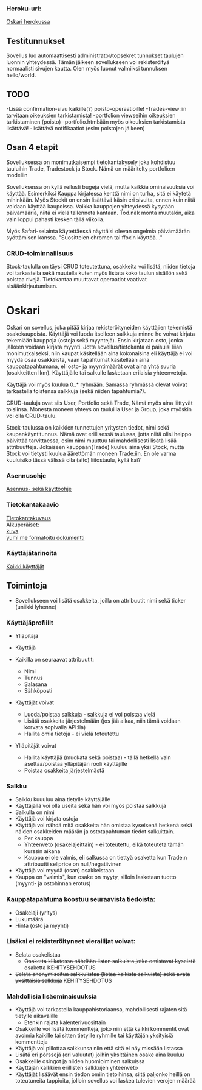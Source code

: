### Heroku-url:
[Oskari herokussa](https://oskari.herokuapp.com/)

## Testitunnukset
Sovellus luo automaattisesti administrator/topsekret tunnukset taulujen luonnin yhteydessä. Tämän jälkeen sovellukseen voi rekisteröityä normaalisti sivujen kautta. Olen myös luonut valmiiksi tunnuksen hello/world.

## TODO
-Lisää confirmation-sivu kaikille(?) poisto-operaatioille!
-Trades-view:iin tarvitaan oikeuksien tarkistamista!
-portfolion viewseihin oikeuksien tarkistaminen (poisto)
-portfolio.html:ään myös oikeuksien tarkistamista lisättävä!
-lisättävä notifikaatiot (esim poistojen jälkeen)

## Osan 4 etapit
Sovelluksessa on monimutkaisempi tietokantakysely joka kohdistuu tauluihin Trade, Tradestock ja Stock. Nämä on määritelty portfolio:n modeliin

Sovelluksessa on kyllä reilusti bugeja vielä, mutta kaikkia ominaisuuksia voi käyttää. Esimerkiksi Kauppa kirjatessa kenttä nimi on turha, sitä ei käytetä mihinkään. Myös Stockit on ensin lisättävä käsin eri sivulta, ennen kuin niitä voidaan käyttää kaupoissa. Vaikka kauppojen yhteydessä kysytään päivämääriä, niitä ei vielä tallenneta kantaan. Tod.näk monta muutakin, aika vain loppui pahasti kesken tällä viikolla.

Myös Safari-selainta käytettäessä näyttäisi olevan ongelmia päivämäärän syöttämisen kanssa. "Suosittelen chromen tai ffoxin käyttöä..."

### CRUD-toiminnallisuus
Stock-taululla on täysi CRUD toteutettuna, osakkeita voi lisätä, niiden tietoja voi tarkastella sekä muutella kuten myös listata koko taulun sisällön sekä poistaa rivejä. Tietokantaa muuttavat operaatiot vaativat sisäänkirjautumisen.

# Oskari

Oskari on sovellus, joka pitää kirjaa rekisteröityneiden käyttäjien tekemistä osakekaupoista. Käyttäjä voi luoda itselleen salkkuja minne he voivat kirjata tekemiään kauppoja (ostoja sekä myyntejä). Ensin kirjataan osto, jonka jälkeen voidaan kirjata myynti. Jotta sovellus/tietokanta ei paisuisi liian monimutkaiseksi, niin kaupat käsitellään aina kokonaisina eli käyttäjä ei voi myydä osaa osakkeista, vaan tapahtumat käsitellään aina kauppatapahtumana, eli osto- ja myyntimäärät ovat aina yhtä suuria (osakkeitten lkm). Käyttäjälle tai salkulle lasketaan erilaisia yhteenvetoja.

Käyttäjä voi myös kuulua 0..* ryhmään. Samassa ryhmässä olevat voivat tarkastella toistensa salkkuja (sekä niiden tapahtumia?).

CRUD-tauluja ovat siis User, Portfolio sekä Trade, Nämä myös aina liittyvät toisiinsa. Monesta moneen yhteys on tauluilla User ja Group, joka myöskin voi olla CRUD-taulu.

Stock-taulussa on kaikkien tunnettujen yritysten tiedot, nimi sekä kaupankäyntitunnus. Nämä ovat erillisessä taulussa, jotta niitä olisi helppo päivittää tarvittaessa, esim nimi muuttuu tai mahdollisesti lisätä lisää attribuutteja. Jokaiseen kauppaan(Trade) kuuluu aina yksi Stock, mutta Stock voi tietysti kuulua äärettömän moneen Trade:iin. En ole varma kuuluisiko tässä välissä olla (aito) liitostaulu, kyllä kai?

### Asennusohje
[Asennus- sekä käyttöohje](https://github.com/kordaniel/oskari/tree/master/documentation/user_guide.md)  
### Tietokantakaavio
[Tietokantakuvaus](https://github.com/kordaniel/oskari/tree/master/documentation/db/db_description.md)  
Alkuperäiset:  
[kuva](https://github.com/kordaniel/oskari/tree/master/documentation/db/db_schema.jpg)  
[yuml.me formatoitu dokumentti](https://github.com/kordaniel/oskari/tree/master/documentation/db/db_schema_yuml.txt)  

### Käyttäjätarinoita
[Kaikki käyttäjät](https://github.com/kordaniel/oskari/tree/master/documentation/user_stories.md)

## Toimintoja
* Sovellukseen voi lisätä osakkeita, joilla on attribuutit nimi sekä ticker (uniikki lyhenne)

### Käyttäjäprofiilit
* Ylläpitäjä
* Käyttäjä

* Kaikilla on seuraavat attribuutit:
  * Nimi
  * Tunnus
  * Salasana
  * Sähköposti

* Käyttäjät voivat
  * Luoda/poistaa salkkuja - salkkuja ei voi poistaa vielä
  * Lisätä osakkeita järjestelmään (jos jää aikaa, niin tämä voidaan korvata sopivalla API:lla)
  * Hallita omia tietoja - ei vielä toteutettu

* Ylläpitäjät voivat
  * Hallita käyttäjiä (muokata sekä poistaa) - tällä hetkellä vain asettaa/poistaa ylläpitäjän rooli käyttäjille
  * Poistaa osakkeita järjestelmästä

### Salkku
* Salkku kuuuluu aina tietylle käyttäjälle
* Käyttäjällä voi olla useita sekä hän voi myös poistaa salkkuja
* Salkulla on nimi
* Käyttäjä voi kirjata ostoja
* Käyttäjä voi nähdä mitä osakkeita hän omistaa kyseisenä hetkenä sekä näiden osakkeiden määrän ja ostotapahtuman tiedot salkuittain.
  * Per kauppa
  * Yhteenveto (osakelajeittain) - ei toteutettu, eikä toteuteta tämän kurssin aikana
  * Kauppa ei ole valmis, eli salkussa on tiettyä osaketta kun Trade:n attribuutti sellprice on null/negatiivinen
* Käyttäjä voi myydä (osan) osakkeistaan
* Kauppa on "valmis", kun osake on myyty, silloin lasketaan tuotto (myynti- ja ostohinnan erotus)

### Kauppatapahtuma koostuu seuraavista tiedoista:
* Osakelaji (yritys)
* Lukumäärä
* Hinta (osto ja myynti)

### Lisäksi ei rekisteröityneet vierailijat voivat:
* Selata osakelistaa
  * ~~Osaketta klikatessa nähdään listan salkuista jotka omistavat kyseistä osaketta~~ KEHITYSEHDOTUS
* ~~Selata anonymisoitua salkkulistaa (listaa kaikista salkuista) sekä avata yksittäisiä salkkuja~~ KEHITYSEHDOTUS

### Mahdollisia lisäominaisuuksia
* Käyttäjä voi tarkastella kauppahistoriaansa, mahdollisesti rajaten sitä tietylle aikavälille
  * Etenkin rajata kalenterivuosittain
* Osakkeille voi lisätä kommentteja, joko niin että kaikki kommentit ovat avoimia kaikille tai sitten tietyille ryhmille tai käyttäjän yksityisiä kommentteja
* Käyttäjä voi piilottaa salkkunsa niin että sitä ei näy missään listassa
* Lisätä eri pörssejä (eri valuutat) joihin yksittäinen osake aina kuuluu
* Osakkeille osingot ja niiden huomioiminen salkuissa
* Käyttäjän kaikkien erillisten salkkujen yhteenveto
* Käyttäjät lisäävät ensin tiedon omiin tietoihinsa, siitä paljonko heillä on toteutuneita tappioita, jolloin sovellus voi laskea tulevien verojen määrää
